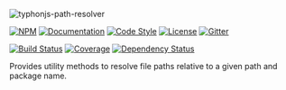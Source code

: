 ![typhonjs-path-resolver](https://i.imgur.com/KHPXZB1.png)

[![NPM](https://img.shields.io/npm/v/typhonjs-path-resolver.svg?label=npm)](https://www.npmjs.com/package/typhonjs-path-resolver)
[![Documentation](http://docs.typhonjs.io/typhonjs-node-utils/typhonjs-path-resolver/badge.svg)](http://docs.typhonjs.io/typhonjs-node-utils/typhonjs-path-resolver/)
[![Code Style](https://img.shields.io/badge/code%20style-allman-yellowgreen.svg?style=flat)](https://en.wikipedia.org/wiki/Indent_style#Allman_style)
[![License](https://img.shields.io/badge/license-MPLv2-yellowgreen.svg?style=flat)](https://github.com/typhonjs-node-utils/typhonjs-path-resolver/blob/master/LICENSE)
[![Gitter](https://img.shields.io/gitter/room/typhonjs/TyphonJS.svg)](https://gitter.im/typhonjs/TyphonJS)

[![Build Status](https://travis-ci.org/typhonjs-node-utils/typhonjs-path-resolver.svg?branch=master)](https://travis-ci.org/typhonjs-node-utils/typhonjs-path-resolver)
[![Coverage](https://img.shields.io/codecov/c/github/typhonjs-node-utils/typhonjs-path-resolver.svg)](https://codecov.io/github/typhonjs-node-utils/typhonjs-path-resolver)
[![Dependency Status](https://david-dm.org/typhonjs-node-utils/typhonjs-path-resolver.svg)](https://david-dm.org/typhonjs-node-utils/typhonjs-path-resolver)

Provides utility methods to resolve file paths relative to a given path and package name.
